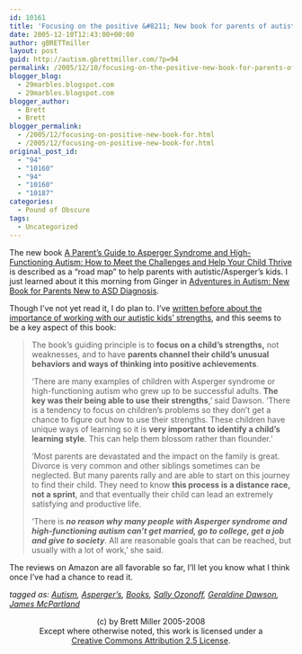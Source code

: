 ```yaml
---
id: 10161
title: 'Focusing on the positive &#8211; New book for parents of autistic children'
date: 2005-12-10T12:43:00+00:00
author: gBRETTmiller
layout: post
guid: http://autism.gbrettmiller.com/?p=94
permalink: /2005/12/10/focusing-on-the-positive-new-book-for-parents-of-autistic-children/
blogger_blog:
  - 29marbles.blogspot.com
  - 29marbles.blogspot.com
blogger_author:
  - Brett
  - Brett
blogger_permalink:
  - /2005/12/focusing-on-positive-new-book-for.html
  - /2005/12/focusing-on-positive-new-book-for.html
original_post_id:
  - "94"
  - "10160"
  - "94"
  - "10160"
  - "10187"
categories:
  - Pound of Obscure
tags:
  - Uncategorized
---
```

The new book [A Parent&#8217;s Guide to Asperger Syndrome and High-Functioning Autism: How to Meet the Challenges and Help Your Child Thrive](http://www.amazon.com/exec/obidos/redirect?link_code=as2&path=ASIN/1572305312&tag=gbrettmiller-20&camp=1789&creative=9325)<img src="http://www.assoc-amazon.com/e/ir?t=gbrettmiller-20&l=as2&o=1&a=1572305312" alt="" style="border:medium none !important;margin:0!important;" border="0" height="1" width="1" /> is described as a &#8220;road map&#8221; to help parents with autistic/Asperger&#8217;s kids. I just learned about it this morning from Ginger in [Adventures in Autism: New Book for Parents New to ASD Diagnosis](http://adventuresinautism.blogspot.com/2005/12/new-book-for-parents-new-to-asd.html). 

Though I&#8217;ve not yet read it, I do plan to. I&#8217;ve [written before about the importance of working with our autistic kids&#8217; strengths](http://29marbles.blogspot.com/2005/09/work-to-your-kids-strengths.html), and this seems to be a key aspect of this book:

> The book&#8217;s guiding principle is to <span style="font-weight:bold;">focus on a child&#8217;s strengths,</span> not weaknesses, and to have <span style="font-weight:bold;">parents channel their child&#8217;s unusual behaviors and ways of thinking into positive achievements</span>.
> 
> &#8216;There are many examples of children with Asperger syndrome or high-functioning autism who grew up to be successful adults. <span style="font-weight:bold;">The key was their being able to use their strengths</span>,&#8217; said Dawson. &#8216;There is a tendency to focus on children&#8217;s problems so they don&#8217;t get a chance to figure out how to use their strengths. These children have unique ways of learning so it is <span style="font-weight:bold;">very important to identify a child&#8217;s learning style</span>. This can help them blossom rather than flounder.&#8217;
> 
> &#8216;Most parents are devastated and the impact on the family is great. Divorce is very common and other siblings sometimes can be neglected. But many parents rally and are able to start on this journey to find their child. They need to know <span style="font-weight:bold;">this process is a distance race, not a sprint</span>, and that eventually their child can lead an extremely satisfying and productive life.
> 
> &#8216;There is <span style="font-weight:bold;font-style:italic;">no reason why many people with Asperger syndrome and high-functioning autism can&#8217;t get married, go to college, get a job and give to society</span>. All are reasonable goals that can be reached, but usually with a lot of work,&#8217; she said.

The reviews on Amazon are all favorable so far, I&#8217;ll let you know what I think once I&#8217;ve had a chance to read it.

_tagged as: <a href="http://technorati.com/tag/autism" rel="tag">Autism</a>, <a href="http://technorati.com/tag/asperger's" rel="tag">Asperger&#8217;s</a>, <a href="http://technorati.com/tag/books" rel="tag">Books</a>, <a href="http://technorati.com/tag/sally+ozonoff" rel="tag">Sally Ozonoff</a>, <a href="http://technorati.com/tag/geraldine+dawson" rel="tag">Geraldine Dawson</a>, <a href="http://technorati.com/tag/james+mcpartland" rel="tag">James McPartland</a>_

<div class="blogger-post-footer">
  <p align="center">
    (c) by Brett Miller 2005-2008<br /> Except where otherwise noted, this work is licensed under a<br /> <a href="http://creativecommons.org/licenses/by/2.5/" rel="license">Creative Commons Attribution 2.5 License</a>.
  </p>
</div>